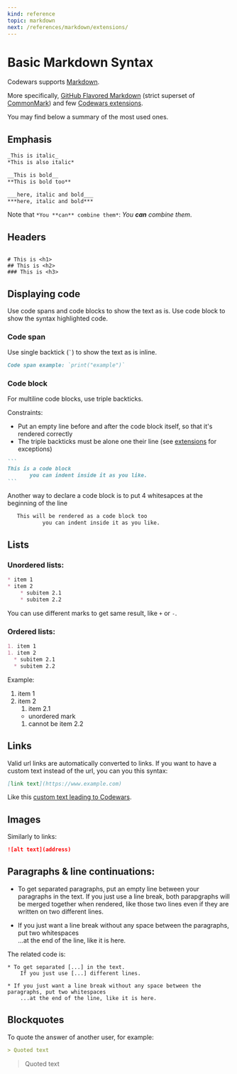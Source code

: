```yaml
---
kind: reference
topic: markdown
next: /references/markdown/extensions/
---
```




# Basic Markdown Syntax

Codewars supports [Markdown][wiki-markdown].

More specifically, [GitHub Flavored Markdown][gfm] (strict superset of [CommonMark][common-mark]) and few [Codewars extensions][extensions].

You may find below a summary of the most used ones.




## Emphasis

```markdown
_This is italic_
*This is also italic*

__This is bold__
**This is bold too**

___here, italic and bold___
***here, italic and bold***
```
Note that `*You **can** combine them*`: *You **can** combine them*.




## Headers

<pre><code>
# This is &lt;h1&gt;
## This is &lt;h2&gt;
### This is &lt;h3&gt;
</code></pre>



## Displaying code

Use code spans and code blocks to show the text as is. Use code block to show the syntax highlighted code.

### Code span

Use single backtick (<code>`</code>) to show the text as is inline.

```markdown
Code span example: `print("example")`
```

### Code block

For multiline code blocks, use triple backticks.

Constraints:
   - Put an empty line before and after the code block itself, so that it's rendered correctly
   - The triple backticks must be alone one their line (see [extensions](./references/markdown/extensions/) for exceptions)

````markdown
```
This is a code block
       you can indent inside it as you like.
```
````

Another way to declare a code block is to put 4 whitesapces at the beginning of the line

````markdown
   This will be rendered as a code block too
           you can indent inside it as you like.

````




## Lists

### Unordered lists:

```markdown
* item 1
* item 2
    * subitem 2.1
    * subitem 2.2
```

You can use different marks to get same result, like `+` or `-`.

### Ordered lists:

```markdown
1. item 1
1. item 2
  * subitem 2.1
  * subitem 2.2
```

Example:

1. item 1
1. item 2
    1. item 2.1
    * unordered mark
    1. cannot be item 2.2



## Links

Valid url links are automatically converted to links. If you want to have a custom text instead of the url, you can you this syntax:

```markdown
[link text](https://www.example.com)
```

Like this [custom text leading to Codewars](https://www.codewars.com/dashboard).





## Images

Similarly to links:

```markdown
![alt text](address)
```



## Paragraphs & line continuations:

* To get separated paragraphs, put an empty line between your paragraphs in the text.
    If you just use a line break, both parapgraphs will be merged together when rendered, like those two lines even if they are written on two different lines.

* If you just want a line break without any space between the paragraphs, put two whitespaces  
    ...at the end of the line, like it is here.

The related code is:

```code
* To get separated [...] in the text.
    If you just use [...] different lines.

* If you just want a line break without any space between the paragraphs, put two whitespaces  
    ...at the end of the line, like it is here.
```




## Blockquotes

To quote the answer of another user, for example:

```markdown
> Quoted text
```

> Quoted text






<!--
TODO Finish this basic Markdown reference by listing most frequently used ones
TODO Add tutorial for writing readable comment with Markdown
TODO Add tutorial for formatting kata description
-->

[wiki-markdown]: https://en.wikipedia.org/wiki/Markdown
[common-mark]: https://commonmark.org/
[gfm]: https://github.github.com/gfm/
[extensions]: /references/markdown/extensions/
